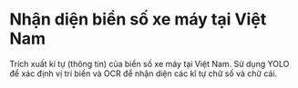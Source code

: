 # Nhận diện biển số xe máy tại Việt Nam
Trích xuất kí tự (thông tin) của biển số xe máy tại Việt Nam. Sử dụng YOLO để xác định vị trí biển và OCR để nhận diện các kĩ tự chữ số và chữ cái.
